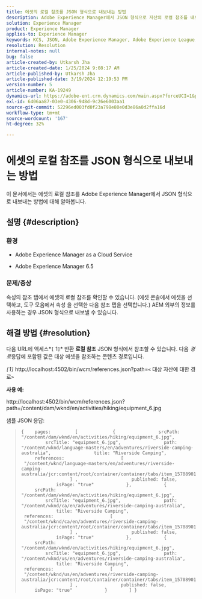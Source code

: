 ```yaml
---
title: 에셋의 로컬 참조를 JSON 형식으로 내보내는 방법
description: Adobe Experience Manager에서 JSON 형식으로 자산의 로컬 참조를 내보내는 방법에 대해 알아봅니다
solution: Experience Manager
product: Experience Manager
applies-to: Experience Manager
keywords: KCS, JSON, Adobe Experience Manager, Adobe Experience League, 속성, AEM
resolution: Resolution
internal-notes: null
bug: false
article-created-by: Utkarsh Jha
article-created-date: 1/25/2024 9:08:17 AM
article-published-by: Utkarsh Jha
article-published-date: 3/19/2024 12:19:53 PM
version-number: 5
article-number: KA-19249
dynamics-url: https://adobe-ent.crm.dynamics.com/main.aspx?forceUCI=1&pagetype=entityrecord&etn=knowledgearticle&id=4ccfb441-61bb-ee11-a569-6045bd006b3d
exl-id: 6406aa87-03e0-4306-948d-9c26e6003aa1
source-git-commit: 52296ed003fd0f23a798e80e0d3e86a0d2ffa16d
workflow-type: tm+mt
source-wordcount: '167'
ht-degree: 32%

---
```


# 에셋의 로컬 참조를 JSON 형식으로 내보내는 방법


이 문서에서는 에셋의 로컬 참조를 Adobe Experience Manager에서 JSON 형식으로 내보내는 방법에 대해 알아봅니다.

## 설명 {#description}


### <b>환경</b>

- Adobe Experience Manager as a Cloud Service


- Adobe Experience Manager 6.5


### <b>문제/증상</b>

속성의 참조 탭에서 에셋의 로컬 참조를 확인할 수 있습니다. (에셋 콘솔에서 에셋을 선택하고, 도구 모음에서 속성 을 선택한 다음 참조 탭을 선택합니다.) AEM 외부의 정보를 사용하는 경우 JSON 형식으로 내보낼 수 있습니다.


## 해결 방법 {#resolution}


다음 URL에 액세스*`[` 1`]`* 반환 <b>로컬 참조</b> JSON 형식에서 참조할 수 있습니다. 다음 *경로*&#x200B;응답에 포함된 값은 대상 에셋을 참조하는 콘텐츠 경로입니다.

*`[`1`]`<b>* </b>http://localhost:4502/bin/wcm/references.json?path=`<` 대상 자산에 대한 경로`>`



<b>사용 예:</b>

http://localhost:4502/bin/wcm/references.json?path=/content/dam/wknd/en/activities/hiking/equipment_6.jpg

샘플 JSON 응답:


> ```
> {    pages:         [             {                srcPath: "/content/dam/wknd/en/activities/hiking/equipment_6.jpg",                srcTitle: "equipment_6.jpg",                path: "/content/wknd/language-masters/en/adventures/riverside-camping-australia",                title: "Riverside Camping",                references:                     [                         "/content/wknd/language-masters/en/adventures/riverside-camping-australia/jcr:content/root/container/container/tabs/item_1570890147607/par0/image/fileReference"                    ] ,                    published: false,                    isPage: "true"            },            {                srcPath: "/content/dam/wknd/en/activities/hiking/equipment_6.jpg",                srcTitle: "equipment_6.jpg",                path: "/content/wknd/ca/en/adventures/riverside-camping-australia",                title: "Riverside Camping",                references:                     [                         "/content/wknd/ca/en/adventures/riverside-camping-australia/jcr:content/root/container/container/tabs/item_1570890147607/par0/image/fileReference"                    ] ,                    published: false,                    isPage: "true"            },            {                srcPath: "/content/dam/wknd/en/activities/hiking/equipment_6.jpg",                srcTitle: "equipment_6.jpg",                path: "/content/wknd/us/en/adventures/riverside-camping-australia",                title: "Riverside Camping",                references:                     [                         "/content/wknd/us/en/adventures/riverside-camping-australia/jcr:content/root/container/container/tabs/item_1570890147607/par0/image/fileReference"                    ] ,                published: false,                isPage: "true"            }        ] }
> ```
